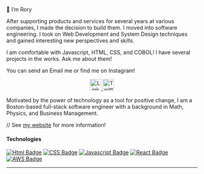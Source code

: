 👋 I’m Rory

After supporting products and services for several years at various companies, I made the decision to build them. I moved into software engineering. I took on Web Development and System Design techniques and gained interesting new perspectives and skills.

I am comfortable with Javascript, HTML, CSS, and COBOL! I have several projects in the works. Ask me about them!

You can send an Email me or find me on Instagram!

<!---
roryparker/roryparker is a ✨ special ✨ repository because its `README.md` (this file) appears on your GitHub profile.
You can click the Preview link to take a look at your changes.
--->

<p align="center">
  <a target = "_blank" href="https://www.linkedin.com/in/roryp/">
    <img src = "https://img.icons8.com/nolan/64/linkedin.png" width="30px;" alt="LinkedIn" />
  </a>
  <a target = "_blank" href="https://www.instagram.com/rorysethparker/">
    <img src = "https://img.icons8.com/nolan/64/instagram-new.png" width="30px;" alt="Twitter" />
  </a>
</p>



Motivated by the power of technology as a tool for positive change, I am a Boston-based full-stack software engineer with a background in Math, Physics, and Business Management.

// See [my website](xxxxxxxxxxxxxxxx) for more information!

#### Technologies
[![Html Badge](https://img.shields.io/static/v1?label=|&message=HTML5&color=orange&style=plastic&logo=html5)](#) [![CSS Badge](https://img.shields.io/static/v1?label=|&message=CSS3&color=blue&style=plastic&logo=css3)](#) [![Javascript Badge](https://img.shields.io/static/v1?label=|&message=JAVASCRIPT&color=yellow&style=plastic&logo=javascript)](#) [![React Badge](https://img.shields.io/static/v1?label=|&message=REACT.JS&color=lightblue&style=plastic&logo=react)](#) [![AWS Badge](https://img.shields.io/static/v1?label=|&message=AWS&color=cdd148&style=plastic&logo=amazon)](#)


---
